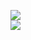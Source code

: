 [![](https://img.shields.io/badge/Made%20With-Github%20Spray-lightgrey.svg?style=for-the-badge&logo=github)](https://github.com/Annihil/github-spray#24382)  
[![](https://i.imgur.com/2DrTn0Z.gif)](https://github.com/Annihil/github-spray)